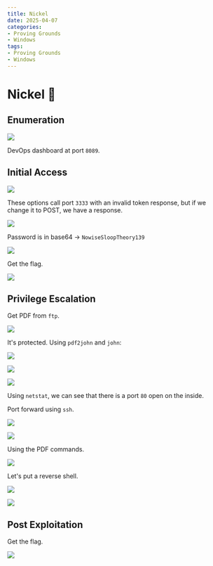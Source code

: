 ```yaml
---
title: Nickel
date: 2025-04-07
categories:
- Proving Grounds
- Windows
tags:
- Proving Grounds
- Windows
---
```



# Nickel 🔸
<!-- more -->

## Enumeration

![](../assets/Pasted%20image%2020250407194542.png)

DevOps dashboard at port `8089`.

## Initial Access

![](../assets/Pasted%20image%2020250407195842.png)

These options call port `3333` with an invalid token response, but if we change it to POST, we have a response.

![](../assets/Pasted%20image%2020250408005127.png)

Password is in base64 -> `NowiseSloopTheory139`

![](../assets/Pasted%20image%2020250408005751.png)

Get the flag.

![](../assets/Pasted%20image%2020250408010013.png)

## Privilege Escalation

Get PDF from `ftp`.

![](../assets/Pasted%20image%2020250408012201.png)

It's protected. Using `pdf2john` and `john`:

![](../assets/Pasted%20image%2020250408012343.png)

![](../assets/Pasted%20image%2020250408012708.png)

![](../assets/Pasted%20image%2020250408012738.png)

Using `netstat`, we can see that there is a port `80` open on the inside.

Port forward using `ssh`.

![](../assets/Pasted%20image%2020250408115602.png)

![](../assets/Pasted%20image%2020250408120247.png)

Using the PDF commands.

![](../assets/Pasted%20image%2020250408120211.png)

Let's put a reverse shell.

![](../assets/Pasted%20image%2020250408123102.png)

![](../assets/Pasted%20image%2020250408123110.png)

## Post Exploitation

Get the flag.

![](../assets/Pasted%20image%2020250408123115.png)

